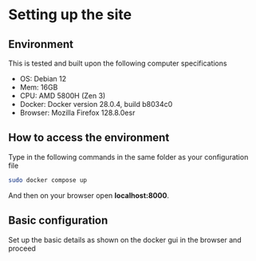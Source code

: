 # Setting up the site

## Environment

This is tested and built upon the following computer specifications

- OS: Debian 12
- Mem: 16GB
- CPU: AMD 5800H (Zen 3)
- Docker: Docker version 28.0.4, build b8034c0
- Browser: Mozilla Firefox 128.8.0esr

## How to access the environment 

Type in the following commands in the same folder as your  configuration file

```bash
sudo docker compose up
```

And then on your browser open **localhost:8000**.

## Basic configuration 

Set up the basic details as shown on the docker gui in the browser and proceed